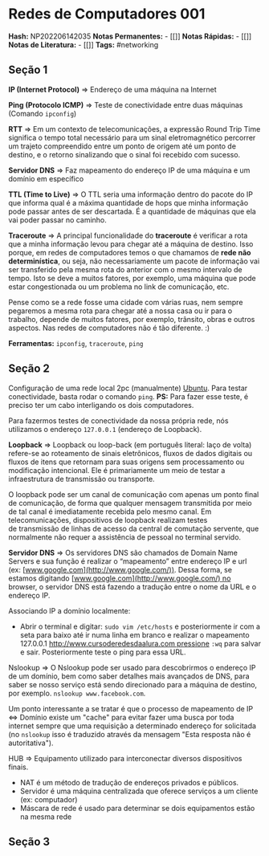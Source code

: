 # Redes de Computadores 001
    
**Hash:** NP202206142035
**Notas Permanentes:** 
	- [[]]
**Notas Rápidas:**
	- [[]]
**Notas de Literatura:**
	- [[]]
**Tags:**  #networking

## Seção 1

**IP (Internet Protocol)** => Endereço de uma máquina na Internet

**Ping (Protocolo ICMP)** => Teste de conectividade entre duas máquinas (Comando `ipconfig`)

**RTT** => Em um contexto de telecomunicações, a expressão Round Trip Time significa o tempo total necessário para um sinal eletromagnético percorrer um trajeto compreendido entre um ponto de origem até um ponto de destino, e o retorno sinalizando que o sinal foi recebido com sucesso.

**Servidor DNS** => Faz mapeamento do endereço IP de uma máquina e um domínio em específico

**TTL (Time to Live)** => O TTL seria uma informação dentro do pacote do IP que informa qual é a máxima quantidade de hops que minha informação pode passar antes de ser descartada. É a quantidade de máquinas que ela vai poder passar no caminho.

**Traceroute** => A principal funcionalidade do **traceroute** é verificar a rota que a minha informação levou para chegar até a máquina de destino. Isso porque, em redes de computadores temos o que chamamos de **rede não determinística**, ou seja, não necessariamente um pacote de informação vai ser transferido pela mesma rota do anterior com o mesmo intervalo de tempo. Isto se deve a muitos fatores, por exemplo, uma máquina que pode estar congestionada ou um problema no link de comunicação, etc.

Pense como se a rede fosse uma cidade com várias ruas, nem sempre pegaremos a mesma rota para chegar até a nossa casa ou ir para o trabalho, depende de muitos fatores, por exemplo, trânsito, obras e outros aspectos. Nas redes de computadores não é tão diferente. :)

**Ferramentas:** `ipconfig`, `traceroute`, `ping`

## Seção 2

Configuração de uma rede local 2pc (manualmente) [Ubuntu](https://help.ubuntu.com/stable/ubuntu-help/net-manual.html.en). Para testar conectividade, basta rodar o comando `ping`. **PS:** Para fazer esse teste, é preciso ter um cabo interligando os dois computadores.

Para fazermos testes de conectividade da nossa própria rede, nós utilizamos o endereço `127.0.0.1` (endereço de Loopback).

**Loopback** => Loopback ou loop-back (em português literal: laço de volta) refere-se ao roteamento de sinais eletrônicos, fluxos de dados digitais ou fluxos de itens que retornam para suas origens sem processamento ou modificação intencional. Ele é primariamente um meio de testar a infraestrutura de transmissão ou transporte.

O loopback pode ser um canal de comunicação com apenas um ponto final de comunicação, de forma que qualquer mensagem transmitida por meio de tal canal é imediatamente recebida pelo mesmo canal. Em telecomunicações, dispositivos de loopback realizam testes de transmissão de linhas de acesso da central de comutação servente, que normalmente não requer a assistência de pessoal no terminal servido.

**Servidor DNS** => Os servidores DNS são chamados de Domain Name Servers e sua função é realizar o “mapeamento” entre endereço IP e url (ex: [www.google.com](http://www.google.com/)). Dessa forma, se estamos digitando [www.google.com](http://www.google.com/) no browser, o servidor DNS está fazendo a tradução entre o nome da URL e o endereço IP.

Associando IP a domínio localmente:
- Abrir o terminal e digitar: `sudo vim /etc/hosts` e posteriormente ir com a seta para baixo até ir numa linha em branco e realizar o mapeamento 127.0.0.1 http://www.cursoderedesdaalura.com pressione `:wq` para salvar e sair. Posteriormente teste o ping para essa URL.

Nslookup => O Nslookup pode ser usado para descobrirmos o endereço IP de um domínio, bem como saber detalhes mais avançados de DNS, para saber se nosso serviço está sendo direcionado para a máquina de destino, por exemplo. `nslookup www.facebook.com`.

Um ponto interessante a se tratar é que o processo de mapeamento de IP <=> Domínio existe um "cache" para evitar fazer uma busca por toda internet sempre que uma requisição a determinado endereço for solicitada (no `nslookup` isso é traduzido através da mensagem "Esta resposta não é autoritativa").

HUB => Equipamento utilizado para interconectar diversos dispositivos finais.
-   NAT é um método de tradução de endereços privados e públicos.
-   Servidor é uma máquina centralizada que oferece serviços a um cliente (ex: computador)
-   Máscara de rede é usado para determinar se dois equipamentos estão na mesma rede

## Seção 3

